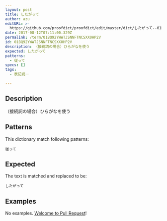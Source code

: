 ```yaml
---
layout: post
title: したがって
author: azu
editURL: >-
  https://github.com/proofdict/proofdict/edit/master/dict/したがって--01BQ92YWWTJSNNFTNCSXX0HP2V.yml
date: 2017-08-12T07:11:00.329Z
permalink: /term/01BQ92YWWTJSNNFTNCSXX0HP2V
id: 01BQ92YWWTJSNNFTNCSXX0HP2V
description: （接続詞の場合）ひらがなを使う
expected: したがって
patterns:
  - 従って
specs: []
tags:
  - 表記統一

---
```


## Description

（接続詞の場合）ひらがなを使う

## Patterns

This dictionary match following patterns:

    従って

## Expected

The text is matched and replaced to be:

    したがって

## Examples

No examples. [Welcome to Pull Request](https://github.com/jser/jser.info/edit/master/dict/したがって--01BQ92YWWTJSNNFTNCSXX0HP2V.yml)!
